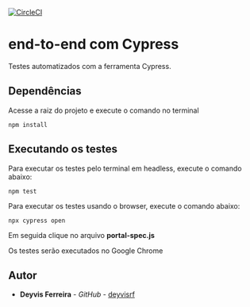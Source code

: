 
[![CircleCI](https://app.circleci.com/pipelines/github/deyvisrf/e2e-cypress.svg?style=svg)](https://app.circleci.com/pipelines/github/deyvisrf/e2e-cypress)




# end-to-end com Cypress

Testes automatizados com a ferramenta Cypress.

## Dependências
Acesse a raiz do projeto e execute o comando no terminal
```
npm install
```

## Executando os testes

Para executar os testes pelo terminal em headless, execute o comando abaixo:

```
npm test
```

Para executar os testes usando o browser, execute o comando abaixo:

```
npx cypress open
```
Em seguida clique no arquivo **portal-spec.js** 

Os testes serão executados no Google Chrome

## Autor

* **Deyvis Ferreira** - *GitHub* - [deyvisrf](https://github.com/deyvisrf)
